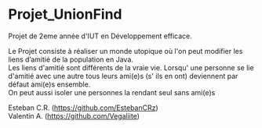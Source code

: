 # Projet_UnionFind

Projet de 2eme année d'IUT en Développement efficace.

Le Projet consiste à réaliser un monde utopique où l'on peut modifier les liens d’amitié de la population en Java.  
Les liens d'amitié sont différents de la vraie vie. Lorsqu' une personne se lie d'amitié avec une autre tous leurs ami(e)s (s' ils en ont) deviennent par défaut ami(e)s ensemble.  
On peut aussi isoler une personnes la rendant seul sans ami(e)s
  
  
Esteban C.R. (https://github.com/EstebanCRz)  
Valentin A. (https://github.com/Vegaliite)
